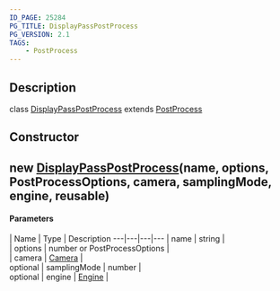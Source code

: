 ```yaml
---
ID_PAGE: 25284
PG_TITLE: DisplayPassPostProcess
PG_VERSION: 2.1
TAGS:
    - PostProcess
---
```

## Description

class [DisplayPassPostProcess](/classes/2.5/DisplayPassPostProcess) extends [PostProcess](/classes/2.5/PostProcess)



## Constructor

## new [DisplayPassPostProcess](/classes/2.5/DisplayPassPostProcess)(name, options, PostProcessOptions, camera, samplingMode, engine, reusable)



#### Parameters
 | Name | Type | Description
---|---|---|---
 | name | string |     
 | options | number or PostProcessOptions |  
 | camera | [Camera](/classes/2.5/Camera) |     
optional | samplingMode | number |     
optional | engine | [Engine](/classes/2.5/Engine) |     
